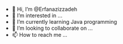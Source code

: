 - 👋 Hi, I’m @Erfanazizzadeh
- 👀 I’m interested in ...
- 🌱 I’m currently learning Java programming
- 💞️ I’m looking to collaborate on ...
- 📫 How to reach me ...

<!---
Erfanazizzadeh/Erfanazizzadeh is a ✨ special ✨ repository because its `README.md` (this file) appears on your GitHub profile.
You can click the Preview link to take a look at your changes.
--->
